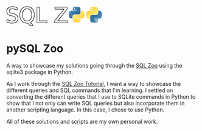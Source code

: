 <img src="Sql_zoo.png" width="50%" alt="SQL Zoo"/>

# pySQL Zoo
A way to showcase my solutions going through the [SQL Zoo](https://sqlzoo.net/wiki/SQL_Tutorial) using the sqlite3 package in Python.

As I work through the [SQL Zoo Tutorial](https://sqlzoo.net/wiki/SQL_Tutorial), I want a way to showcase the different queries and SQL commands that I'm learning. I settled on converting the different queries that I use to SQLite commands in Python to show that I not only can write SQL queries but also incorporate them in another scripting language. In this case, I chose to use Python.

All of these solutions and scripts are my own personal work.
